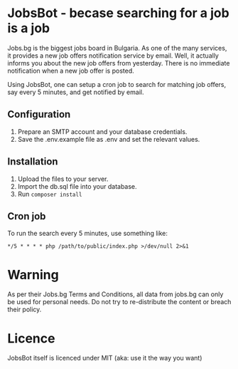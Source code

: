# JobsBot - becase searching for a job is a job

Jobs.bg is the biggest jobs board in Bulgaria. As one of the many 
services, it provides a new job offers notification service by email. 
Well, it actually informs you about the new job offers from yesterday.
There is no immediate notification when a new job offer is posted.

Using JobsBot, one can setup a cron job to search for matching job 
offers, say every 5 minutes, and get notified by email.

## Configuration
1. Prepare an SMTP account and your database credentials. 
2. Save the .env.example file as .env and set the relevant values.

## Installation
1. Upload the files to your server.
2. Import the db.sql file into your database.
3. Run `composer install`

## Cron job
To run the search every 5 minutes, use something like:

```
*/5 * * * * php /path/to/public/index.php >/dev/null 2>&1
```

# Warning
As per their Jobs.bg Terms and Conditions, all data from jobs.bg 
can only be used for personal needs. Do not try to re-distribute 
the content or breach their policy.

# Licence
JobsBot itself is licenced under MIT (aka: use it the way you want)



